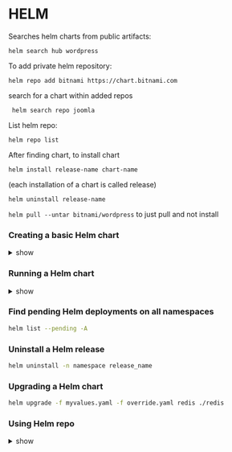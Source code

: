 # HELM

Searches helm charts from public artifacts:

`helm search hub wordpress`

To add private helm repository:

`helm repo add bitnami https://chart.bitnami.com`

search for a chart within added repos

` helm search repo joomla`


List helm repo:

`helm repo list`

After finding chart, to install chart

`helm install release-name chart-name`

(each installation of a chart is called release)


`helm uninstall release-name`

`helm pull --untar bitnami/wordpress` to just pull and not install

### Creating a basic Helm chart

<details><summary>show</summary>
<p>

```bash
helm create chart-test ## this would create a helm
```

</p>
</details>

### Running a Helm chart

<details><summary>show</summary>
<p>

```bash
helm install -f myvalues.yaml myredis ./redis
```

</p>
</details>

### Find pending Helm deployments on all namespaces


```bash
helm list --pending -A
```

### Uninstall a Helm release


```bash
helm uninstall -n namespace release_name
```

### Upgrading a Helm chart


```bash
helm upgrade -f myvalues.yaml -f override.yaml redis ./redis
```

### Using Helm repo

<details><summary>show</summary>
<p>

Add, list, remove, update and index chart repos

```bash
helm repo add [NAME] [URL]  [flags]

helm repo list / helm repo ls

helm repo remove [REPO1] [flags]

helm repo update / helm repo up

helm repo update [REPO1] [flags]

helm repo index [DIR] [flags]
```

### Download a Helm chart from a repository

```bash
helm pull [chart URL | repo/chartname] [...] [flags] ## this would download a helm, not install
helm pull --untar [rep/chartname] # untar the chart after downloading it
```

### Add the Bitnami repo at https://charts.bitnami.com/bitnami to Helm

```bash
helm repo add bitnami https://charts.bitnami.com/bitnami
```

### Write the contents of the values.yaml file of the `bitname/node` chart to standard output

```bash
helm show values bitnami/node
```

### Install the `bitnami/node` chart setting the number of replicas to 5


To achieve this, we need two key pieces of information:
- The name of the attribute in values.yaml which controls replica count
- A simple way to set the value of this attribute during installation

To identify the name of the attribute in the values.yaml file, we could get all the values, as in the previous task, and then grep to find attributes matching the pattern `replica`
```bash
helm show values bitnami/node | grep -i replica
```
which returns
```bash
## @param replicaCount Specify the number of replicas for the application
replicaCount: 1
```

We can use the `--set` argument during installation to override attribute values. Hence, to set the replica count to 5, we need to run
```bash
helm install mynode bitnami/node --set replicaCount=5
```


